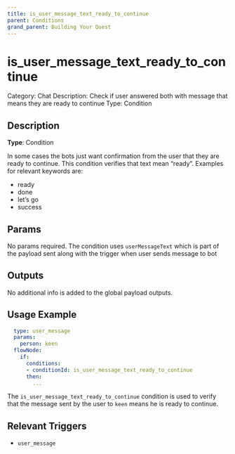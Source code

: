 ```yaml
---
title: is_user_message_text_ready_to_continue
parent: Conditions
grand_parent: Building Your Quest
---
```


# is_user_message_text_ready_to_continue

Category: Chat
Description: Check if user answered both with message that means they are ready to continue
Type: Condition

## Description

**Type**: Condition

In some cases the bots just want confirmation from the user that they are ready to continue. This condition verifies that text mean “ready”. Examples for relevant keywords are:

- ready
- done
- let’s go
- success

## Params

No params required. The condition uses `userMessageText` which is part of the payload sent along with the trigger when user sends message to bot

## Outputs

No additional info is added to the global payload outputs.

## Usage Example

```yaml
  type: user_message
  params:
    person: keen
  flowNode:
    if:
      conditions:
      - conditionId: is_user_message_text_ready_to_continue
      then:
        ...
```

The `is_user_message_text_ready_to_continue` condition is used to verify that the message sent by the user to `keen` means he is ready to continue.

## Relevant Triggers

- `user_message`
